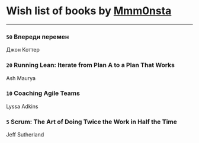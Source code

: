 # Wish list of books by [Mmm0nsta](https://www.facebook.com/app_scoped_user_id/920784524722527/)
---

### `50` Впереди перемен
Джон Коттер

### `20` Running Lean: Iterate from Plan A to a Plan That Works
Ash Maurya

### `10` Coaching Agile Teams
Lyssa Adkins

### `5` Scrum: The Art of Doing Twice the Work in Half the Time
Jeff Sutherland

